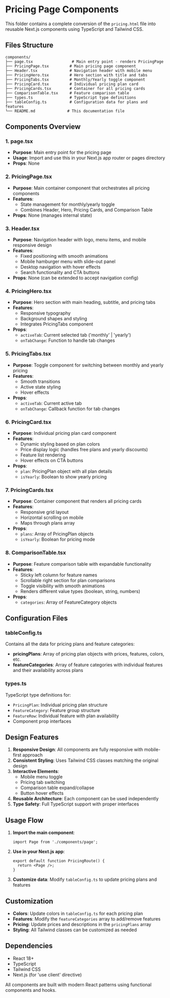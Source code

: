 # Pricing Page Components

This folder contains a complete conversion of the `pricing.html` file into reusable Next.js components using TypeScript and Tailwind CSS.

## Files Structure

```
components/
├── page.tsx                 # Main entry point - renders PricingPage
├── PricingPage.tsx         # Main pricing page component
├── Header.tsx              # Navigation header with mobile menu
├── PricingHero.tsx         # Hero section with title and tabs
├── PricingTabs.tsx         # Monthly/Yearly toggle component
├── PricingCard.tsx         # Individual pricing plan card
├── PricingCards.tsx        # Container for all pricing cards
├── ComparisonTable.tsx     # Feature comparison table
├── types.ts                # TypeScript type definitions
├── tableConfig.ts          # Configuration data for plans and features
└── README.md              # This documentation file
```

## Components Overview

### 1. **page.tsx**
- **Purpose**: Main entry point for the pricing page
- **Usage**: Import and use this in your Next.js app router or pages directory
- **Props**: None

### 2. **PricingPage.tsx**
- **Purpose**: Main container component that orchestrates all pricing components
- **Features**: 
  - State management for monthly/yearly toggle
  - Combines Header, Hero, Pricing Cards, and Comparison Table
- **Props**: None (manages internal state)

### 3. **Header.tsx**
- **Purpose**: Navigation header with logo, menu items, and mobile responsive design
- **Features**:
  - Fixed positioning with smooth animations
  - Mobile hamburger menu with slide-out panel
  - Desktop navigation with hover effects
  - Search functionality and CTA buttons
- **Props**: None (can be extended to accept navigation config)

### 4. **PricingHero.tsx**
- **Purpose**: Hero section with main heading, subtitle, and pricing tabs
- **Features**:
  - Responsive typography
  - Background shapes and styling
  - Integrates PricingTabs component
- **Props**:
  - `activeTab`: Current selected tab ('monthly' | 'yearly')
  - `onTabChange`: Function to handle tab changes

### 5. **PricingTabs.tsx**
- **Purpose**: Toggle component for switching between monthly and yearly pricing
- **Features**:
  - Smooth transitions
  - Active state styling
  - Hover effects
- **Props**:
  - `activeTab`: Current active tab
  - `onTabChange`: Callback function for tab changes

### 6. **PricingCard.tsx**
- **Purpose**: Individual pricing plan card component
- **Features**:
  - Dynamic styling based on plan colors
  - Price display logic (handles free plans and yearly discounts)
  - Feature list rendering
  - Hover effects on CTA buttons
- **Props**:
  - `plan`: PricingPlan object with all plan details
  - `isYearly`: Boolean to show yearly pricing

### 7. **PricingCards.tsx**
- **Purpose**: Container component that renders all pricing cards
- **Features**:
  - Responsive grid layout
  - Horizontal scrolling on mobile
  - Maps through plans array
- **Props**:
  - `plans`: Array of PricingPlan objects
  - `isYearly`: Boolean for pricing mode

### 8. **ComparisonTable.tsx**
- **Purpose**: Feature comparison table with expandable functionality
- **Features**:
  - Sticky left column for feature names
  - Scrollable right section for plan comparisons
  - Toggle visibility with smooth animations
  - Renders different value types (boolean, string, numbers)
- **Props**:
  - `categories`: Array of FeatureCategory objects

## Configuration Files

### **tableConfig.ts**
Contains all the data for pricing plans and feature categories:

- **pricingPlans**: Array of pricing plan objects with prices, features, colors, etc.
- **featureCategories**: Array of feature categories with individual features and their availability across plans

### **types.ts**
TypeScript type definitions for:
- `PricingPlan`: Individual pricing plan structure
- `FeatureCategory`: Feature group structure
- `FeatureRow`: Individual feature with plan availability
- Component prop interfaces

## Design Features

1. **Responsive Design**: All components are fully responsive with mobile-first approach
2. **Consistent Styling**: Uses Tailwind CSS classes matching the original design
3. **Interactive Elements**: 
   - Mobile menu toggle
   - Pricing tab switching
   - Comparison table expand/collapse
   - Button hover effects
4. **Reusable Architecture**: Each component can be used independently
5. **Type Safety**: Full TypeScript support with proper interfaces

## Usage Flow

1. **Import the main component**:
   ```tsx
   import Page from './components/page';
   ```

2. **Use in your Next.js app**:
   ```tsx
   export default function PricingRoute() {
     return <Page />;
   }
   ```

3. **Customize data**: Modify `tableConfig.ts` to update pricing plans and features

## Customization

- **Colors**: Update colors in `tableConfig.ts` for each pricing plan
- **Features**: Modify the `featureCategories` array to add/remove features
- **Pricing**: Update prices and descriptions in the `pricingPlans` array
- **Styling**: All Tailwind classes can be customized as needed

## Dependencies

- React 18+
- TypeScript
- Tailwind CSS
- Next.js (for 'use client' directive)

All components are built with modern React patterns using functional components and hooks.
